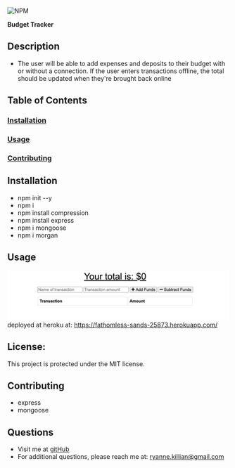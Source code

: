 ![NPM](https://img.shields.io/npm/l/inquirer)

**Budget Tracker**

  ## **Description**
  * The user will be able to add expenses and deposits to their budget with or without a connection. If the user enters transactions offline, the total should be updated when they're brought back online
   
  ## **Table of Contents**
  ### [Installation](#Installation)
  ### [Usage](#Usage) 
  ### [Contributing](#contributing)
    
  ## Installation
  * npm init --y
  * npm i
  * npm install compression
  * npm install express
  * npm i mongoose
  * npm i morgan
  
  
  ## Usage
 ![this is a screenshot of my website](./screenshot.png)
 deployed at heroku at: https://fathomless-sands-25873.herokuapp.com/


  ## **License:**
  This project is protected under the MIT license.

  ## Contributing
  * express
  * mongoose
  
  ## **Questions**
  * Visit me at [gitHub](http://www.github.com/ryannekillian)
  * For additional questions, please reach me at: ryanne.killian@gmail.com
